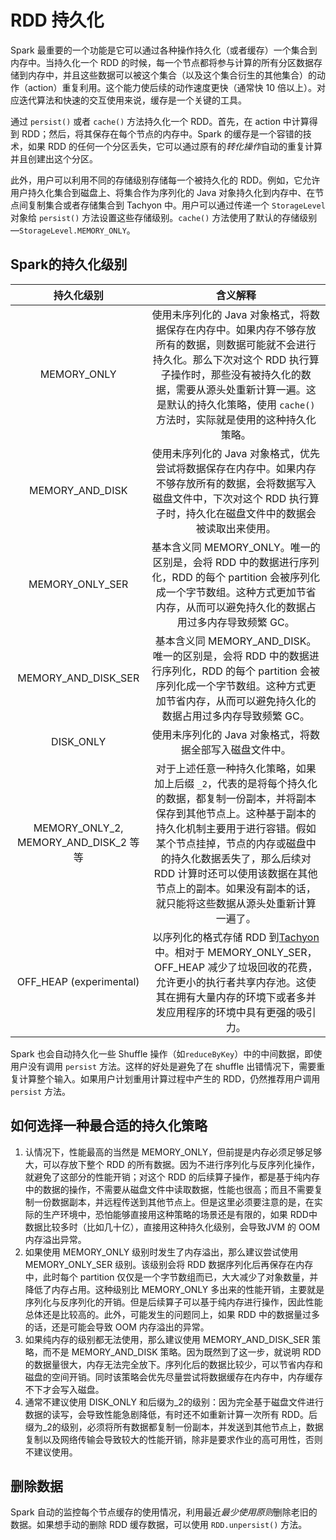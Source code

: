 # RDD 持久化

Spark 最重要的一个功能是它可以通过各种操作持久化（或者缓存）一个集合到内存中。当持久化一个 RDD 的时候，每一个节点都将参与计算的所有分区数据存储到内存中，并且这些数据可以被这个集合（以及这个集合衍生的其他集合）的动作（action）重复利用。这个能力使后续的动作速度更快（通常快 10 倍以上）。对应迭代算法和快速的交互使用来说，缓存是一个关键的工具。

通过 `persist()` 或者 `cache()` 方法持久化一个 RDD。首先，在 action 中计算得到 RDD；然后，将其保存在每个节点的内存中。Spark 的缓存是一个容错的技术，如果 RDD 的任何一个分区丢失，它可以通过原有的*转化操作*自动的重复计算并且创建出这个分区。

此外，用户可以利用不同的存储级别存储每一个被持久化的 RDD。例如，它允许用户持久化集合到磁盘上、将集合作为序列化的 Java 对象持久化到内存中、在节点间复制集合或者存储集合到 Tachyon 中。用户可以通过传递一个 `StorageLevel` 对象给 `persist()` 方法设置这些存储级别。`cache()` 方法使用了默认的存储级别—`StorageLevel.MEMORY_ONLY`。

## Spark的持久化级别

|               持久化级别                |                           含义解释                           |
| :-------------------------------------: | :----------------------------------------------------------: |
|               MEMORY_ONLY               | 使用未序列化的 Java 对象格式，将数据保存在内存中。如果内存不够存放所有的数据，则数据可能就不会进行持久化。那么下次对这个 RDD 执行算子操作时，那些没有被持久化的数据，需要从源头处重新计算一遍。这是默认的持久化策略，使用 `cache()` 方法时，实际就是使用的这种持久化策略。 |
|             MEMORY_AND_DISK             | 使用未序列化的 Java 对象格式，优先尝试将数据保存在内存中。如果内存不够存放所有的数据，会将数据写入磁盘文件中，下次对这个 RDD 执行算子时，持久化在磁盘文件中的数据会被读取出来使用。 |
|             MEMORY_ONLY_SER             | 基本含义同 MEMORY_ONLY。唯一的区别是，会将 RDD 中的数据进行序列化，RDD 的每个 partition 会被序列化成一个字节数组。这种方式更加节省内存，从而可以避免持久化的数据占用过多内存导致频繁 GC。 |
|           MEMORY_AND_DISK_SER           | 基本含义同 MEMORY_AND_DISK。唯一的区别是，会将 RDD 中的数据进行序列化，RDD 的每个 partition 会被序列化成一个字节数组。这种方式更加节省内存，从而可以避免持久化的数据占用过多内存导致频繁 GC。 |
|                DISK_ONLY                |    使用未序列化的 Java 对象格式，将数据全部写入磁盘文件中。    |
| MEMORY_ONLY_2, MEMORY_AND_DISK_2 等等 | 对于上述任意一种持久化策略，如果加上后缀 `_2`，代表的是将每个持久化的数据，都复制一份副本，并将副本保存到其他节点上。这种基于副本的持久化机制主要用于进行容错。假如某个节点挂掉，节点的内存或磁盘中的持久化数据丢失了，那么后续对 RDD 计算时还可以使用该数据在其他节点上的副本。如果没有副本的话，就只能将这些数据从源头处重新计算一遍了。 |
| OFF_HEAP (experimental)                | 以序列化的格式存储 RDD 到[Tachyon](http://tachyon-project.org/)中。相对于 MEMORY_ONLY_SER，OFF_HEAP 减少了垃圾回收的花费，允许更小的执行者共享内存池。这使其在拥有大量内存的环境下或者多并发应用程序的环境中具有更强的吸引力。 |


Spark 也会自动持久化一些 Shuffle 操作（如`reduceByKey`）中的中间数据，即使用户没有调用 `persist` 方法。这样的好处是避免了在 shuffle 出错情况下，需要重复计算整个输入。如果用户计划重用计算过程中产生的 RDD，仍然推荐用户调用 `persist` 方法。

## 如何选择一种最合适的持久化策略

1. 认情况下，性能最高的当然是 MEMORY_ONLY，但前提是内存必须足够足够大，可以存放下整个 RDD 的所有数据。因为不进行序列化与反序列化操作，就避免了这部分的性能开销；对这个 RDD 的后续算子操作，都是基于纯内存中的数据的操作，不需要从磁盘文件中读取数据，性能也很高；而且不需要复制一份数据副本，并远程传送到其他节点上。但是这里必须要注意的是，在实际的生产环境中，恐怕能够直接用这种策略的场景还是有限的，如果 RDD中 数据比较多时（比如几十亿），直接用这种持久化级别，会导致JVM 的 OOM 内存溢出异常。
2. 如果使用 MEMORY_ONLY 级别时发生了内存溢出，那么建议尝试使用 MEMORY_ONLY_SER 级别。该级别会将 RDD 数据序列化后再保存在内存中，此时每个 partition 仅仅是一个字节数组而已，大大减少了对象数量，并降低了内存占用。这种级别比 MEMORY_ONLY 多出来的性能开销，主要就是序列化与反序列化的开销。但是后续算子可以基于纯内存进行操作，因此性能总体还是比较高的。此外，可能发生的问题同上，如果 RDD 中的数据量过多的话，还是可能会导致 OOM 内存溢出的异常。
3. 如果纯内存的级别都无法使用，那么建议使用 MEMORY_AND_DISK_SER 策略，而不是 MEMORY_AND_DISK 策略。因为既然到了这一步，就说明 RDD 的数据量很大，内存无法完全放下。序列化后的数据比较少，可以节省内存和磁盘的空间开销。同时该策略会优先尽量尝试将数据缓存在内存中，内存缓存不下才会写入磁盘。
4. 通常不建议使用 DISK_ONLY 和后缀为_2的级别：因为完全基于磁盘文件进行数据的读写，会导致性能急剧降低，有时还不如重新计算一次所有 RDD。后缀为_2的级别，必须将所有数据都复制一份副本，并发送到其他节点上，数据复制以及网络传输会导致较大的性能开销，除非是要求作业的高可用性，否则不建议使用。

## 删除数据

Spark 自动的监控每个节点缓存的使用情况，利用最近*最少使用原则*删除老旧的数据。如果想手动的删除 RDD 缓存数据，可以使用 `RDD.unpersist()` 方法。